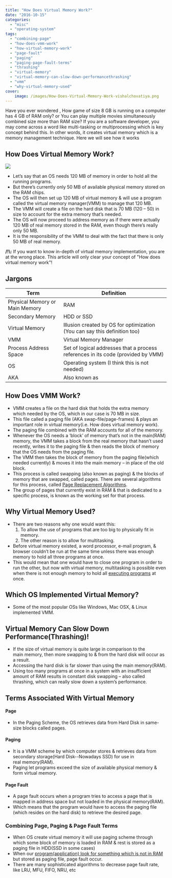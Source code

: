```yaml
---
title: "How Does Virtual Memory Work?"
date: "2016-10-15"
categories: 
  - "misc"
  - "operating-system"
tags: 
  - "combining-page"
  - "how-does-vmm-work"
  - "how-virtual-memory-work"
  - "page-fault"
  - "paging"
  - "paging-page-fault-terms"
  - "thrashing"
  - "virtual-memory"
  - "virtual-memory-can-slow-down-performancethrashing"
  - "vmm"
  - "why-virtual-memory-used"
cover:
    image: /images/How-Does-Virtual-Memory-Work-vishalchovatiya.png
---
```


Have you ever wondered , How game of size 8 GB is running on a computer has 4 GB of RAM only? or You can play multiple movies simultaneously combined size more than RAM size? If you are a software developer, you may come across a word like multi-tasking or multiprocessing which is key concept behind this. In other words, it creates virtual memory which is a memory management technique. Here we will see how it works

## How Does Virtual Memory Work?

![](/images/How-Does-Virtual-Memory-Work.jpg#center)

- Let’s say that an OS needs 120 MB of memory in order to hold all the running programs.
- But there’s currently only 50 MB of available physical memory stored on the RAM chips.
- The OS will then set up 120 MB of virtual memory & will use a program called the virtual memory manager(VMM) to manage that 120 MB.
- The VMM will create a file on the hard disk that is 70 MB (120 – 50) in size to account for the extra memory that’s needed.
- The OS will now proceed to address memory as if there were actually 120 MB of real memory stored in the RAM, even though there’s really only 50 MB.
- It is the responsibility of the VMM to deal with the fact that there is only 50 MB of real memory.

**/!\\:** If you want to know in-depth of virtual memory implementation, you are at the wrong place. This article will only clear your concept of "How does virtual memory work"!

## Jargons

| Term | Definition |
|------|------------|
| Physical Memory or Main Memory | RAM |
| Secondary Memory | HDD or SSD |
| Virtual Memory | Illusion created by OS for optimization (You can say this definition too) |
| VMM | Virtual Memory Manager |
| Process Address Space | Set of logical addresses that a process references in its code (provided by VMM) |
| OS | Operating system (I think this is not needed) |
| AKA | Also known as |

## How Does VMM Work?

- VMM creates a file on the hard disk that holds the extra memory which needed by the OS, which in our case is 70 MB in size.
- This file called a paging file (AKA swap-file/page-frames) & plays an important role in virtual memory(i.e. How does virtual memory work).
- The paging file combined with the RAM accounts for all of the memory.
- Whenever the OS needs a ‘block’ of memory that’s not in the main(RAM) memory, the VMM takes a block from the real memory that hasn’t used recently, writes it to the paging file & then reads the block of memory that the OS needs from the paging file.
- The VMM then takes the block of memory from the paging file(which needed currently) & moves it into the main memory – in place of the old block.
- This process is called swapping (also known as paging) & the blocks of memory that are swapped, called pages. There are several algorithms for this process, called [Page Replacement Algorithms](https://en.wikipedia.org/wiki/Page_replacement_algorithm).
- The group of pages that currently exist in RAM & that is dedicated to a specific process, is known as the working set for that process.

## Why Virtual Memory Used?

- There are two reasons why one would want this:
    1. To allow the use of programs that are too big to physically fit in memory.
    2. The other reason is to allow for multitasking.
- Before virtual memory existed, a word processor, e-mail program, & browser couldn’t be run at the same time unless there was enough memory to hold all three programs at once.
- This would mean that one would have to close one program in order to run the other, but now with virtual memory, multitasking is possible even when there is not enough memory to hold all [executing programs](/posts/program-gets-run-linux/) at once.

## Which OS Implemented Virtual Memory?

- Some of the most popular OSs like Windows, Mac OSX, & Linux implemented VMM.

## Virtual Memory Can Slow Down Performance(Thrashing)!

- If the size of virtual memory is quite large in comparison to the main memory, then more swapping to & from the hard disk will occur as a result.
- Accessing the hard disk is far slower than using the main memory(RAM).
- Using too many programs at once in a system with an insufficient amount of RAM results in constant disk swapping – also called thrashing, which can really slow down a system’s performance.

## Terms Associated With Virtual Memory

#### **Page**

- In the Paging Scheme, the OS retrieves data from Hard Disk in same-size blocks called pages.

#### **Paging**

- It is a VMM scheme by which computer stores & retrieves data from secondary storage(Hard Disk--Nowadays SSD) for use in real memory(RAM).
- Paging let programs exceed the size of available physical memory & form virtual memory.

#### **Page Fault**

- A page fault occurs when a program tries to access a page that is mapped in address space but not loaded in the physical memory(RAM).
- Which means that the program would have to access the paging file (which resides on the hard disk) to retrieve the desired page.

### [](https://github.com/VisheshPatel/OS-Concepts/blob/master/Paging%20%26%20Page%20Faults.md#combining-page-paging--page-fault-terms)Combining Page, Paging & Page Fault Terms

- When OS create virtual memory it will use paging scheme through which some block of memory is loaded in RAM & rest is stored as a paging file in HDD(SSD in some cases)
- When our [program(application) look for something which is not in RAM](/posts/how-c-program-stored-in-ram-memory/) but stored as paging file, page fault occur.
- There are many sophisticated algorithms to decrease page fault rate, like LRU, MFU, FIFO, NRU, etc
